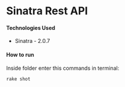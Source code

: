 Sinatra Rest API
=============

#### Technologies Used
+ Sinatra - 2.0.7

#### How to run
Inside folder enter this commands in terminal:
```sh
rake shot
```
